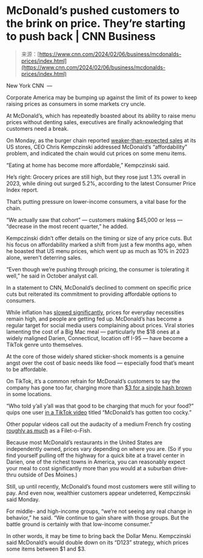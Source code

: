 <!--yml
category: 未分类
date: 2024-05-27 14:42:58
-->

# McDonald’s pushed customers to the brink on price. They’re starting to push back | CNN Business

> 来源：[https://www.cnn.com/2024/02/06/business/mcdonalds-prices/index.html](https://www.cnn.com/2024/02/06/business/mcdonalds-prices/index.html)

New York CNN  — 

Corporate America may be bumping up against the limit of its power to keep raising prices as consumers in some markets cry uncle.

At McDonald’s, which has repeatedly boasted about its ability to raise menu prices without denting sales, executives are finally acknowledging that customers need a break.

On Monday, as the burger chain reported [weaker-than-expected sales](https://www.cnn.com/2024/02/05/investing/mcdonalds-full-year-earnings-2023/index.html) at its US stores, CEO Chris Kempczinski addressed McDonald’s “affordability” problem, and indicated the chain would cut prices on some menu items.

“Eating at home has become more affordable,” Kempczinski said.

He’s right: Grocery prices are still high, but they rose just 1.3% overall in 2023, while dining out surged 5.2%, according to the latest Consumer Price Index report.

That’s putting pressure on lower-income consumers, a vital base for the chain.

“We actually saw that cohort” — customers making $45,000 or less — “decrease in the most recent quarter,” he added.

Kempczinski didn’t offer details on the timing or size of any price cuts. But his focus on affordability marked a shift from just a few months ago, when he boasted that US menu prices, which went up as much as 10% in 2023 alone, weren’t deterring sales.

“Even though we’re pushing through pricing, the consumer is tolerating it well,” he said in October analyst call.

In a statement to CNN, McDonald’s declined to comment on specific price cuts but reiterated its commitment to providing affordable options to consumers.

While inflation has [slowed significantly](https://www.cnn.com/2024/01/11/economy/cpi-inflation-december/index.html), prices for everyday necessities remain high, and people are getting fed up. McDonald’s has become a regular target for social media users complaining about prices. Viral stories lamenting the cost of a Big Mac meal — particularly the $18 ones at a widely maligned Darien, Connecticut, location off I-95 — have become a TikTok genre unto themselves.

At the core of those widely shared sticker-shock moments is a genuine angst over the cost of basic needs like food — especially food that’s meant to be affordable.

On TikTok, it’s a common refrain for McDonald’s customers to say the company has gone too far, charging more than [$3 for a single hash brown](https://www.tiktok.com/t/ZT8v5Xmqa/) in some locations.

“Who told y’all y’all was that good to be charging that much for your food?” quips one user [in a TikTok video](https://www.tiktok.com/@classiqmusic/video/7249422781035646251?_r=1&_t=8jfD9H2lrnn&social_sharing=1) titled “McDonald’s has gotten too cocky.”

Other popular videos call out the audacity of a medium French fry costing [roughly as much](https://www.tiktok.com/t/ZT8v5tPo3/) as a Filet-o-Fish.

Because most McDonald’s restaurants in the United States are independently owned, prices vary depending on where you are. (So if you find yourself pulling off the highway for a quick bite at a travel center in Darien, one of the richest towns in America, you can reasonably expect your meal to cost significantly more than you would at a suburban drive-thru outside of Des Moines.)

Still, up until recently, McDonald’s found most customers were still willing to pay. And even now, wealthier customers appear undeterred, Kempczinski said Monday.

For middle- and high-income groups, “we’re not seeing any real change in behavior,” he said. “We continue to gain share with those groups. But the battle ground is certainly with that low-income consumer.”

In other words, it may be time to bring back the Dollar Menu. Kempczinski said McDonald’s would double down on its “D123” strategy, which prices some items between $1 and $3.
